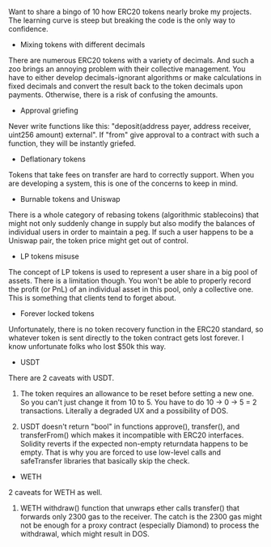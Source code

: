 Want to share a bingo of 10 how ERC20 tokens nearly broke my projects. The learning curve is steep but breaking the code is the only way
to confidence.

- Mixing tokens with different decimals

There are numerous ERC20 tokens with a variety of decimals. And such a zoo brings an annoying problem with their collective management. 
You have to either develop decimals-ignorant algorithms or make calculations in fixed decimals and convert the result back to the token 
decimals upon payments. Otherwise, there is a risk of confusing the amounts.

- Approval griefing

Never write functions like this: "deposit(address payer, address receiver, uint256 amount) external". If "from" give approval to a
contract with such a function, they will be instantly griefed.

- Deflationary tokens

Tokens that take fees on transfer are hard to correctly support. When you are developing a system, this is one of the concerns to keep 
in mind.

- Burnable tokens and Uniswap

There is a whole category of rebasing tokens (algorithmic stablecoins) that might not only suddenly change in supply but also modify the 
balances of individual users in order to maintain a peg. If such a user happens to be a Uniswap pair, the token
price might get out of control.

- LP tokens misuse

The concept of LP tokens is used to represent a user share in a big pool of assets. There is a limitation though. You won't be able to 
properly record the profit (or PnL) of an individual asset in this pool, only a collective one. This is something that clients tend to 
forget about.

- Forever locked tokens

Unfortunately, there is no token recovery function in the ERC20 standard, so whatever token is sent directly to the token contract gets 
lost forever. I know unfortunate folks who lost $50k this way.

- USDT

There are 2 caveats with USDT.

1. The token requires an allowance to be reset before setting a new one. So you can't just change it from 10 to 5. You have to
do 10 -> 0 -> 5 = 2 transactions. Literally a degraded UX and a possibility of DOS.

2. USDT doesn't return "bool" in functions approve(), transfer(), and transferFrom() which makes it incompatible with ERC20 interfaces.
Solidity reverts if the expected non-empty returndata happens to be empty. That is why you are forced to use low-level calls and
safeTransfer libraries that basically skip the check.

- WETH

2 caveats for WETH as well.

1. WETH withdraw() function that unwraps ether calls transfer() that forwards only 2300 gas to the receiver. The catch is the 2300 gas might not be enough for a proxy contract (especially Diamond) to process the withdrawal, which might result in DOS.
